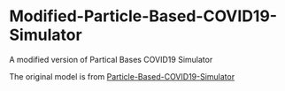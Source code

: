 # Modified-Particle-Based-COVID19-Simulator
A modified version of Partical Bases COVID19 Simulator

The original model is from [Particle-Based-COVID19-Simulator](https://github.com/IS2AI/Particle-Based-COVID19-Simulator)
